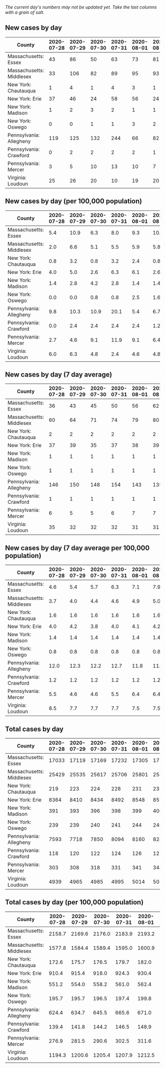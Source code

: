 _The current day's numbers may not be updated yet. Take the last columns with a grain of salt._
## New cases by day

| County | 2020-07-28 | 2020-07-29 | 2020-07-30 | 2020-07-31 | 2020-08-01 | 2020-08-02 | 2020-08-03 |
| --- | --- | --- | --- | --- | --- | --- | --- |
| Massachusetts: Essex | 43 | 86 | 50 | 63 | 73 | 81 | 36 |
| Massachusetts: Middlesex | 33 | 106 | 82 | 89 | 95 | 93 | 38 |
| New York: Chautauqua | 1 | 4 | 1 | 4 | 3 | 1 | 2 |
| New York: Erie | 37 | 46 | 24 | 58 | 56 | 24 | 54 |
| New York: Madison | 1 | 2 | 3 | 2 | 1 | 1 | 1 |
| New York: Oswego | 0 | 0 | 1 | 1 | 3 | 2 | 2 |
| Pennsylvania: Allegheny | 119 | 125 | 132 | 244 | 66 | 82 | 68 |
| Pennsylvania: Crawford | 0 | 2 | 2 | 2 | 2 | 1 | 5 |
| Pennsylvania: Mercer | 3 | 5 | 10 | 13 | 10 | 7 | 8 |
| Virginia: Loudoun | 25 | 26 | 20 | 10 | 19 | 20 | 25 |

## New cases by day (per 100,000 population)

| County | 2020-07-28 | 2020-07-29 | 2020-07-30 | 2020-07-31 | 2020-08-01 | 2020-08-02 | 2020-08-03 |
| --- | --- | --- | --- | --- | --- | --- | --- |
| Massachusetts: Essex | 5.4 | 10.9 | 6.3 | 8.0 | 9.3 | 10.3 | 4.6 |
| Massachusetts: Middlesex | 2.0 | 6.6 | 5.1 | 5.5 | 5.9 | 5.8 | 2.4 |
| New York: Chautauqua | 0.8 | 3.2 | 0.8 | 3.2 | 2.4 | 0.8 | 1.6 |
| New York: Erie | 4.0 | 5.0 | 2.6 | 6.3 | 6.1 | 2.6 | 5.9 |
| New York: Madison | 1.4 | 2.8 | 4.2 | 2.8 | 1.4 | 1.4 | 1.4 |
| New York: Oswego | 0.0 | 0.0 | 0.8 | 0.8 | 2.5 | 1.6 | 1.6 |
| Pennsylvania: Allegheny | 9.8 | 10.3 | 10.9 | 20.1 | 5.4 | 6.7 | 5.6 |
| Pennsylvania: Crawford | 0.0 | 2.4 | 2.4 | 2.4 | 2.4 | 1.2 | 5.9 |
| Pennsylvania: Mercer | 2.7 | 4.6 | 9.1 | 11.9 | 9.1 | 6.4 | 7.3 |
| Virginia: Loudoun | 6.0 | 6.3 | 4.8 | 2.4 | 4.6 | 4.8 | 6.0 |

## New cases by day (7 day average)

| County | 2020-07-28 | 2020-07-29 | 2020-07-30 | 2020-07-31 | 2020-08-01 | 2020-08-02 | 2020-08-03 |
| --- | --- | --- | --- | --- | --- | --- | --- |
| Massachusetts: Essex | 36 | 43 | 45 | 50 | 56 | 62 | 62 |
| Massachusetts: Middlesex | 60 | 64 | 71 | 74 | 79 | 80 | 77 |
| New York: Chautauqua | 2 | 2 | 2 | 2 | 2 | 2 | 2 |
| New York: Erie | 37 | 39 | 35 | 37 | 38 | 39 | 43 |
| New York: Madison | 1 | 1 | 1 | 1 | 1 | 1 | 2 |
| New York: Oswego | 1 | 1 | 1 | 1 | 1 | 1 | 1 |
| Pennsylvania: Allegheny | 146 | 150 | 148 | 154 | 143 | 135 | 119 |
| Pennsylvania: Crawford | 1 | 1 | 1 | 1 | 1 | 1 | 2 |
| Pennsylvania: Mercer | 6 | 5 | 5 | 6 | 7 | 7 | 8 |
| Virginia: Loudoun | 35 | 32 | 32 | 32 | 31 | 31 | 21 |

## New cases by day (7 day average per 100,000 population)

| County | 2020-07-28 | 2020-07-29 | 2020-07-30 | 2020-07-31 | 2020-08-01 | 2020-08-02 | 2020-08-03 |
| --- | --- | --- | --- | --- | --- | --- | --- |
| Massachusetts: Essex | 4.6 | 5.4 | 5.7 | 6.3 | 7.1 | 7.9 | 7.9 |
| Massachusetts: Middlesex | 3.7 | 4.0 | 4.4 | 4.6 | 4.9 | 5.0 | 4.8 |
| New York: Chautauqua | 1.6 | 1.6 | 1.6 | 1.6 | 1.6 | 1.6 | 1.6 |
| New York: Erie | 4.0 | 4.2 | 3.8 | 4.0 | 4.1 | 4.2 | 4.7 |
| New York: Madison | 1.4 | 1.4 | 1.4 | 1.4 | 1.4 | 1.4 | 2.8 |
| New York: Oswego | 0.8 | 0.8 | 0.8 | 0.8 | 0.8 | 0.8 | 0.8 |
| Pennsylvania: Allegheny | 12.0 | 12.3 | 12.2 | 12.7 | 11.8 | 11.1 | 9.8 |
| Pennsylvania: Crawford | 1.2 | 1.2 | 1.2 | 1.2 | 1.2 | 1.2 | 2.4 |
| Pennsylvania: Mercer | 5.5 | 4.6 | 4.6 | 5.5 | 6.4 | 6.4 | 7.3 |
| Virginia: Loudoun | 8.5 | 7.7 | 7.7 | 7.7 | 7.5 | 7.5 | 5.1 |

## Total cases by day

| County | 2020-07-28 | 2020-07-29 | 2020-07-30 | 2020-07-31 | 2020-08-01 | 2020-08-02 | 2020-08-03 |
| --- | --- | --- | --- | --- | --- | --- | --- |
| Massachusetts: Essex | 17033 | 17119 | 17169 | 17232 | 17305 | 17386 | 17422 |
| Massachusetts: Middlesex | 25429 | 25535 | 25617 | 25706 | 25801 | 25894 | 25932 |
| New York: Chautauqua | 219 | 223 | 224 | 228 | 231 | 232 | 234 |
| New York: Erie | 8364 | 8410 | 8434 | 8492 | 8548 | 8572 | 8626 |
| New York: Madison | 391 | 393 | 396 | 398 | 399 | 400 | 401 |
| New York: Oswego | 239 | 239 | 240 | 241 | 244 | 246 | 248 |
| Pennsylvania: Allegheny | 7593 | 7718 | 7850 | 8094 | 8160 | 8242 | 8310 |
| Pennsylvania: Crawford | 118 | 120 | 122 | 124 | 126 | 127 | 132 |
| Pennsylvania: Mercer | 303 | 308 | 318 | 331 | 341 | 348 | 356 |
| Virginia: Loudoun | 4939 | 4965 | 4985 | 4995 | 5014 | 5034 | 5059 |

## Total cases by day (per 100,000 population)

| County | 2020-07-28 | 2020-07-29 | 2020-07-30 | 2020-07-31 | 2020-08-01 | 2020-08-02 | 2020-08-03 |
| --- | --- | --- | --- | --- | --- | --- | --- |
| Massachusetts: Essex | 2158.7 | 2169.6 | 2176.0 | 2183.9 | 2193.2 | 2203.5 | 2208.0 |
| Massachusetts: Middlesex | 1577.8 | 1584.4 | 1589.4 | 1595.0 | 1600.9 | 1606.6 | 1609.0 |
| New York: Chautauqua | 172.6 | 175.7 | 176.5 | 179.7 | 182.0 | 182.8 | 184.4 |
| New York: Erie | 910.4 | 915.4 | 918.0 | 924.3 | 930.4 | 933.1 | 938.9 |
| New York: Madison | 551.2 | 554.0 | 558.2 | 561.0 | 562.4 | 563.8 | 565.3 |
| New York: Oswego | 195.7 | 195.7 | 196.5 | 197.4 | 199.8 | 201.5 | 203.1 |
| Pennsylvania: Allegheny | 624.4 | 634.7 | 645.5 | 665.6 | 671.0 | 677.8 | 683.4 |
| Pennsylvania: Crawford | 139.4 | 141.8 | 144.2 | 146.5 | 148.9 | 150.1 | 156.0 |
| Pennsylvania: Mercer | 276.9 | 281.5 | 290.6 | 302.5 | 311.6 | 318.0 | 325.3 |
| Virginia: Loudoun | 1194.3 | 1200.6 | 1205.4 | 1207.9 | 1212.5 | 1217.3 | 1223.3 |

